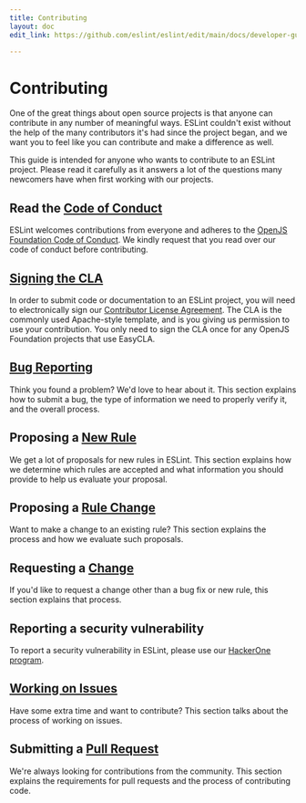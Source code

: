 ```yaml
---
title: Contributing
layout: doc
edit_link: https://github.com/eslint/eslint/edit/main/docs/developer-guide/contributing/README.md

---
```

<!-- Note: No pull requests accepted for this file. See README.md in the root directory for details. -->

# Contributing

One of the great things about open source projects is that anyone can contribute in any number of meaningful ways. ESLint couldn't exist without the help of the many contributors it's had since the project began, and we want you to feel like you can contribute and make a difference as well.

This guide is intended for anyone who wants to contribute to an ESLint project. Please read it carefully as it answers a lot of the questions many newcomers have when first working with our projects.

## Read the [Code of Conduct](https://eslint.org/conduct)

ESLint welcomes contributions from everyone and adheres to the [OpenJS Foundation Code of Conduct](https://eslint.org/conduct). We kindly request that you read over our code of conduct before contributing.

## [Signing the CLA](https://openjsf.org/about/the-openjs-foundation-cla/)

In order to submit code or documentation to an ESLint project, you will need to electronically sign our [Contributor License Agreement](https://github.com/openjs-foundation/easycla). The CLA is the commonly used Apache-style template, and is you giving us permission to use your contribution. You only need to sign the CLA once for any OpenJS Foundation projects that use EasyCLA.

## [Bug Reporting](reporting-bugs)

Think you found a problem? We'd love to hear about it. This section explains how to submit a bug, the type of information we need to properly verify it, and the overall process.

## Proposing a [New Rule](new-rules)

We get a lot of proposals for new rules in ESLint. This section explains how we determine which rules are accepted and what information you should provide to help us evaluate your proposal.

## Proposing a [Rule Change](rule-changes)

Want to make a change to an existing rule? This section explains the process and how we evaluate such proposals.

## Requesting a [Change](changes)

If you'd like to request a change other than a bug fix or new rule, this section explains that process.

## Reporting a security vulnerability

To report a security vulnerability in ESLint, please use our [HackerOne program](https://hackerone.com/eslint).

## [Working on Issues](working-on-issues)

Have some extra time and want to contribute? This section talks about the process of working on issues.

## Submitting a [Pull Request](pull-requests)

We're always looking for contributions from the community. This section explains the requirements for pull requests and the process of contributing code.

